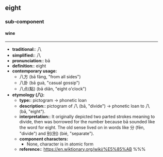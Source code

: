 ## eight
### sub-component
#### wine
---
- **traditional:**: 八
- **simplified:**: 八
- **pronunciation:**: bā
- **definition:**: eight
- **contemporary usage:**
  - 八方 (bā fāng, "from all sides")
  - 八卦 (bā guà, "casual gossip")
  - 八点(點) (bā diǎn, "eight o'clock")
- **etymology (八):**
  - **type:**: pictogram → phonetic loan
  - **description:**: pictogram of 八 (bā, "divide") → phonetic loan to 八 (bā, "eight").
  - **interpretation:**: It originally depicted two parted strokes meaning to divide, then was borrowed for the number because bā sounded like the word for eight. The old sense lived on in words like 分 (fēn, "divide") and 别(別) (bié, "separate").
  - **component characters:**
    - None, character is in atomic form
  - **reference:**: https://en.wiktionary.org/wiki/%E5%85%AB
%%%